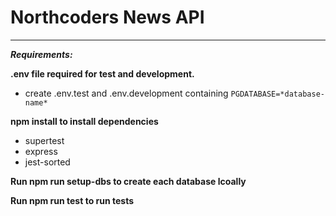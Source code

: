 # Northcoders News API

---

***Requirements:***

**.env file required for test and development.**  
- create .env.test and .env.development containing `PGDATABASE=*database-name*`
  
**npm install to install dependencies**  
- supertest
- express
- jest-sorted
  
**Run npm run setup-dbs to create each database lcoally**  

**Run npm run test to run tests**  


  
